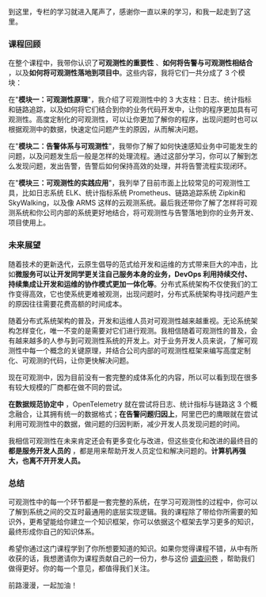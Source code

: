 到这里，专栏的学习就进入尾声了，感谢你一直以来的学习，和我一起走到了这里。

### 课程回顾

在整个课程中，我带你认识了**可观测性的重要性** 、**如何将告警与可观测性相结合** ，以及**如何将可观测性落地到项目中**。这些内容，我将它们一共分成了 3 个模块：

在"**模块一：可观测性原理**"，我介绍了可观测性中的 3 大支柱：日志、统计指标和链路追踪，以及如何将它们结合到你的业务代码开发中，让你的程序更加具有可观测性。高度定制化的可观测性，可以让你更加了解你的程序，出现问题时也可以根据观测中的数据，快速定位问题产生的原因，从而解决问题。

在"**模块二：告警体系与可观测性**"，我带你了解了如何快速感知业务中可能发生的问题，以及问题发生后一般是怎样的处理流程。通过这部分学习，你可以了解到怎么发现问题，发出告警，告警后如何保持高效的处理，并将告警流程实现闭环。

在"**模块三：可观测性的实践应用**"，我列举了目前市面上比较常见的可观测性工具，比如日志系统 ELK、统计指标系统 Prometheus、链路追踪系统 Zipkin和SkyWalking，以及像 ARMS 这样的云观测系统。最后我还带你了解了怎样将可观测系统和你公司内部的系统更好地结合，将可观测性与告警落地到你的业务开发、项目使用上。

### 未来展望

随着技术的更新迭代，云原生倡导的范式给开发和运维的方式带来巨大的冲击，比如**微服务可以让开发同学更关注自己服务本身的业务，DevOps 利用持续交付、持续集成让开发和运维的协作模式更加一体化等**。分布式系统架构不仅使我们的工作变得高效，它也使系统更难被观测，出现问题时，分布式系统架构寻找问题产生的原因往往需要花费高额的时间成本。

随着分布式系统架构的普及，开发和运维人员对可观测性越来越重视。无论系统架构怎样变化，唯一不变的是需要对它们进行观测。我相信随着可观测性的普及，会有越来越多的人参与到可观测性系统的开发上。对于业务开发人员来说，了解可观测性中每一个概念的关键原理，并结合公司内部的可观测性框架来编写高度定制化、可观测的代码，让你更快解决问题。

现在可观测中，因为目前没有一套完整的成体系化的内容，所以可以看到现在很多有较大规模的厂商都在做不同的尝试。

**在数据规范协定中** ，OpenTelemetry 就在尝试将日志、统计指标与链路这 3 个概念融合，让其拥有统一的数据格式；**在告警问题归因上**，阿里巴巴的鹰眼就在尝试利用可观测性中的数据，做问题的归因判断，减少开发人员发现问题的时间。

我相信可观测性在未来肯定还会有更多变化与改进，但这些变化和改进的最终目的**都是服务开发人员的** ，都是用来帮助开发人员定位和解决问题的。**计算机再强大，也离不开开发人员。**

### 总结

可观测性中的每一个环节都是一套完整的系统，在学习可观测性的过程中，你可以了解到系统之间的交互时最通用的底层实现逻辑。我的课程除了带给你所需要的知识外，更希望能给你建立一个知识框架，你可以依据这个框架去学习更多的知识，最终形成你自己的知识体系。

希望你通过这门课程学到了你所想要知道的知识。如果你觉得课程不错，从中有所收获的话，我想邀请你为课程贡献自己的一份力，参与这份 [调查问卷](https://wj.qq.com/s2/7286263/e81b/) ，帮助我们做得更好。你的每一个意见，都值得我们关注。

前路漫漫，一起加油！
